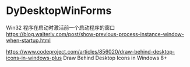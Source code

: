 # DyDesktopWinForms
 
Win32 程序在启动时激活前一个启动程序的窗口
https://blog.walterlv.com/post/show-previous-process-instance-window-when-startup.html


https://www.codeproject.com/articles/856020/draw-behind-desktop-icons-in-windows-plus   Draw Behind Desktop Icons in Windows 8+

